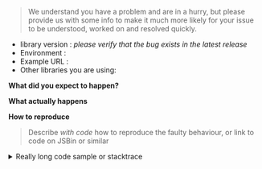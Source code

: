 <!--
Are you wondering how to do something, or something else that is purely
usage related? Please post it to StackOverflow using the `referee-plugin-dom` label.

This makes it possible for the bigger community to help answer your questions.

The issue tracker is solely meant for posting bugs, feature requests and non-usage related issues.
-->

> We understand you have a problem and are in a hurry, but please provide us with some info to make it much more likely for your issue to be understood, worked on and resolved quickly.


* library version : _please verify that the bug exists in the latest release_
* Environment   :
* Example URL   :
* Other libraries you are using:

**What did you expect to happen?**

**What actually happens**

**How to reproduce**
> Describe *with code* how to reproduce the faulty behaviour,
> or link to code on JSBin or similar

<!-- Delete the section below if it is irrelevant to your issue -->
<details>
    <summary>Really long code sample or stacktrace</summary>

    If you need to provide a dump of a stack trace or
    other lengthy material, such as 80 lines of example code,
    please stuff it in a `<details>` tag such as this
    to make the issue more readable. Thanks.
</details>
